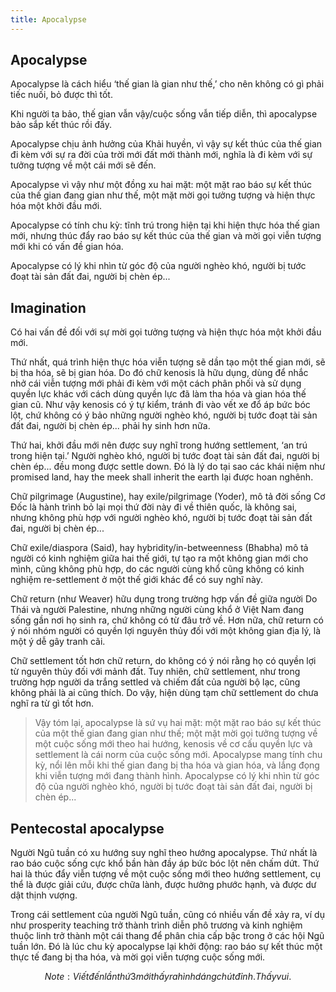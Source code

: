 ```yaml
---
title: Apocalypse
---
```


Apocalypse
----------

Apocalypse là cách hiểu ‘thế gian là gian như thế,’ cho nên không có gì phải tiếc nuối, bỏ được thì tốt.

Khi người ta bảo, thế gian vẫn vậy/cuộc sống vẫn tiếp diễn, thì apocalypse bảo sắp kết thúc rồi đấy.

Apocalypse chịu ảnh hưởng của Khải huyền, vì vậy sự kết thúc của thế gian đi kèm với sự ra đời của trời mới đất mới thành mới, nghĩa là đi kèm với sự tưởng tượng về một cái mới sẽ đến.

Apocalypse vì vậy như một đồng xu hai mặt: một mặt rao báo sự kết thúc của thế gian đang gian như thế, một mặt mời gọi tưởng tượng và hiện thực hóa một khởi đầu mới. 

Apocalypse có tính chu kỳ: tĩnh trú trong hiện tại khi hiện thực hóa thế gian mới, nhưng thúc đẩy rao báo sự kết thúc của thế gian và mời gọi viễn tượng mới khi có vấn đề gian hóa.

Apocalypse có lý khi nhìn từ góc độ của người nghèo khó, người bị tước đoạt tài sản đất đai, người bị chèn ép... 

Imagination
-----------

Có hai vấn đề đối với sự mời gọi tưởng tượng và hiện thực hóa một khởi đầu mới.

Thứ nhất, quá trình hiện thực hóa viễn tượng sẽ dần tạo một thế gian mới, sẽ bị tha hóa, sẽ bị gian hóa. Do đó chữ kenosis là hữu dụng, dùng để nhắc nhở cái viễn tượng mới phải đi kèm với một cách phân phối và sử dụng quyền lực khác với cách dùng quyền lực đã làm tha hóa và gian hóa thế gian cũ. Như vậy kenosis có ý tự kiểm, tránh đi vào vết xe đổ áp bức bóc lột, chứ không có ý bảo những người nghèo khó, người bị tước đoạt tài sản đất đai, người bị chèn ép... phải hy sinh hơn nữa.

Thứ hai, khởi đầu mới nên được suy nghĩ trong hướng settlement, ‘an trú trong hiện tại.’ Người nghèo khó, người bị tước đoạt tài sản đất đai, người bị chèn ép... đều mong được settle down. Đó là lý do tại sao các khái niệm như promised land, hay the meek shall inherit the earth lại được hoan nghênh.

Chữ pilgrimage (Augustine), hay exile/pilgrimage (Yoder), mô tả đời sống Cơ Đốc là hành trình bỏ lại mọi thứ đời này đi về thiên quốc, là không sai, nhưng không phù hợp với người nghèo khó, người bị tước đoạt tài sản đất đai, người bị chèn ép...

Chữ exile/diaspora (Said), hay hybridity/in-betweenness (Bhabha) mô tả người có kinh nghiệm giữa hai thế giới, tự tạo ra một không gian mới cho mình, cũng không phù hợp, do các người cùng khổ cũng không có kinh nghiệm re-settlement ở một thế giới khác để có suy nghĩ này.

Chữ return (như Weaver) hữu dụng trong trường hợp vấn đề giữa người Do Thái và người Palestine, nhưng những người cùng khổ ở Việt Nam đang sống gần nơi họ sinh ra, chứ không có từ đâu trở về. Hơn nữa, chữ return có ý nói nhóm người có quyền lợi nguyên thủy đối với một không gian địa lý, là một ý dễ gây tranh cãi. 

Chữ settlement tốt hơn chữ return, do không có ý nói rằng họ có quyền lợi từ nguyên thủy đối với mảnh đất. Tuy nhiên, chữ settlement, như trong trường hợp người da trắng settled và chiếm đất của người bộ lạc, cũng không phải là ai cũng thích. Do vậy, hiện dùng tạm chữ settlement do chưa nghĩ ra từ gì tốt hơn.

>   Vậy tóm lại, apocalypse là sứ vụ hai mặt: một mặt rao báo sự kết thúc của một thế gian đang gian như thế; một mặt mời gọi tưởng tượng về một cuộc sống mới theo hai hướng, kenosis về cơ cấu quyền lực và settlement là cái norm của cuộc sống mới. Apocalypse mang tính chu kỳ, nổi lên mỗi khi thế gian đang bị tha hóa và gian hóa, và lắng đọng khi viễn tượng mới đang thành hình. Apocalypse có lý khi nhìn từ góc độ của người nghèo khó, người bị tước đoạt tài sản đất đai, người bị chèn ép...

Pentecostal apocalypse
----------------------

Người Ngũ tuần có xu hướng suy nghĩ theo hướng apocalypse. Thứ nhất là rao báo cuộc sống cực khổ bần hàn đầy áp bức bóc lột nên chấm dứt. Thứ hai là thúc đẩy viễn tượng về một cuộc sống mới theo hướng settlement, cụ thể là được giải cứu, được chữa lành, được hưởng phước hạnh, và được dư dật thịnh vượng.

Trong cái settlement của người Ngũ tuần, cũng có nhiều vấn đề xảy ra, ví dụ như prosperity teaching trở thành trình diễn phô trương và kinh nghiệm thuộc linh trở thành một cái thang để phân chia cấp bậc trong ở các hội Ngũ tuần lớn. Đó là lúc chu kỳ apocalypse lại khởi động: rao báo sự kết thúc một thực tế đang bị tha hóa, và mời gọi viễn tượng cuộc sống mới.

$$
Note: Viết đến lần thứ 3 mới thấy ra hình dáng chút đỉnh. Thấy vui.
$$
